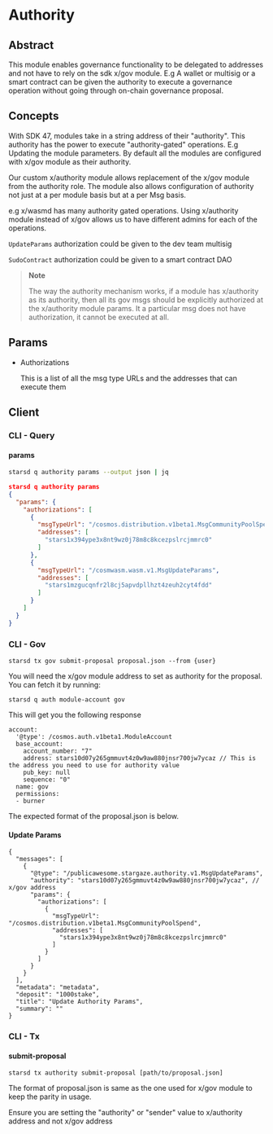 # Authority

## Abstract

This module enables governance functionality to be delegated to addresses and not have to rely on the sdk x/gov module.
E.g A wallet or multisig or a smart contract can be given the authority to execute a governance operation without going through on-chain governance proposal.

## Concepts

With SDK 47, modules take in a string address of their "authority". This authority has the power to execute "authority-gated" operations. E.g Updating the module parameters. By default all the modules are configured with x/gov module as their authority.

Our custom x/authority module allows replacement of the x/gov module from the authority role. The module also allows configuration of authority not just at a per module basis but at a per Msg basis.

e.g x/wasmd has many authority gated operations. Using x/authority module instead of x/gov allows us to have different admins for each of the operations.

`UpdateParams` authorization could be given to the dev team multisig

`SudoContract` authorization could be given to a smart contract DAO

> **Note**
>
> The way the authority mechanism works, if a module has x/authority as its authority, then all its gov msgs should be explicitly authorized at the x/authority module params. It a particular msg does not have authorization, it cannot be executed at all.


## Params

- Authorizations

  This is a list of all the msg type URLs and the addresses that can execute them

## Client

### CLI - Query

#### **params**

```sh
starsd q authority params --output json | jq
```

```json
starsd q authority params 
{
  "params": {
    "authorizations": [
      {
        "msgTypeUrl": "/cosmos.distribution.v1beta1.MsgCommunityPoolSpend",
        "addresses": [
          "stars1x394ype3x8nt9wz0j78m8c8kcezpslrcjmmrc0"
        ]
      },
      {
        "msgTypeUrl": "/cosmwasm.wasm.v1.MsgUpdateParams",
        "addresses": [
          "stars1mzgucqnfr2l8cj5apvdpllhzt4zeuh2cyt4fdd"
        ]
      }
    ]
  }
}
```

### CLI - Gov

```
starsd tx gov submit-proposal proposal.json --from {user}
```

You will need the x/gov module address to set as authority for the proposal. You can fetch it by running:

```starsd q auth module-account gov```

This will get you the following response
```jsonc
account:
  '@type': /cosmos.auth.v1beta1.ModuleAccount
  base_account:
    account_number: "7"
    address: stars10d07y265gmmuvt4z0w9aw880jnsr700jw7ycaz // This is the address you need to use for authority value
    pub_key: null
    sequence: "0"
  name: gov
  permissions:
  - burner
```
The expected format of the proposal.json is below. 

#### Update Params

```jsonc
{
  "messages": [
    {
      "@type": "/publicawesome.stargaze.authority.v1.MsgUpdateParams",
      "authority": "stars10d07y265gmmuvt4z0w9aw880jnsr700jw7ycaz", // x/gov address
      "params": {
        "authorizations": [
          {
            "msgTypeUrl": "/cosmos.distribution.v1beta1.MsgCommunityPoolSpend",
            "addresses": [
              "stars1x394ype3x8nt9wz0j78m8c8kcezpslrcjmmrc0"
            ]
          }
        ]
      }
    }
  ],
  "metadata": "metadata",
  "deposit": "1000stake",
  "title": "Update Authority Params",
  "summary": ""
}
```

### CLI - Tx

#### **submit-proposal**

```
starsd tx authority submit-proposal [path/to/proposal.json]
```

The format of proposal.json is same as the one used for x/gov module to keep the parity in usage.

Ensure you are setting the "authority" or "sender" value to x/authority address and not x/gov address